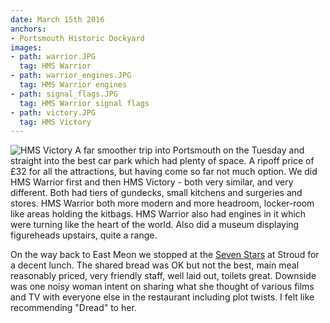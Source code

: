 ```yaml
---
date: March 15th 2016
anchors:
- Portsmouth Historic Dockyard
images:
- path: warrior.JPG
  tag: HMS Warrior
- path: warrior_engines.JPG
  tag: HMS Warrior engines
- path: signal_flags.JPG
  tag: HMS Warrior signal flags
- path: victory.JPG
  tag: HMS Victory
---
```

![HMS Victory](victory.JPG)
A far smoother trip into Portsmouth on the Tuesday and straight into the best car park
which had plenty of space. A ripoff price of &pound;32 for all the attractions, but having come
so far not much option. We did HMS Warrior first and then HMS Victory - both very similar,
and very different. Both had tiers of gundecks, small kitchens and surgeries and stores.
HMS Warrior both more modern and more headroom, locker-room like areas holding the kitbags.
HMS Warrior also had engines in it which were turning like the heart of the world.
Also did a museum displaying figureheads upstairs, quite a range.

On the way back to East Meon we stopped at the [Seven Stars](https://www.sevenstarsstroud.co.uk/) at Stroud for a decent lunch.
The shared bread was OK but not the best, main meal reasonably priced, very friendly staff,
well laid out, toilets great. Downside was one noisy woman intent on sharing what she thought of
various films and TV with everyone else in the restaurant including plot twists. I felt like
recommending "Dread" to her.
